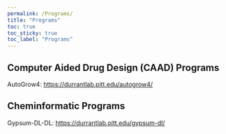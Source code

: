 ```yaml
---
permalink: /Programs/
title: "Programs"
toc: true
toc_sticky: true
toc_label: "Programs"
---
```


## Computer Aided Drug Design (CAAD) Programs

AutoGrow4: https://durrantlab.pitt.edu/autogrow4/

## Cheminformatic Programs

Gypsum-DL-DL: https://durrantlab.pitt.edu/gypsum-dl/
